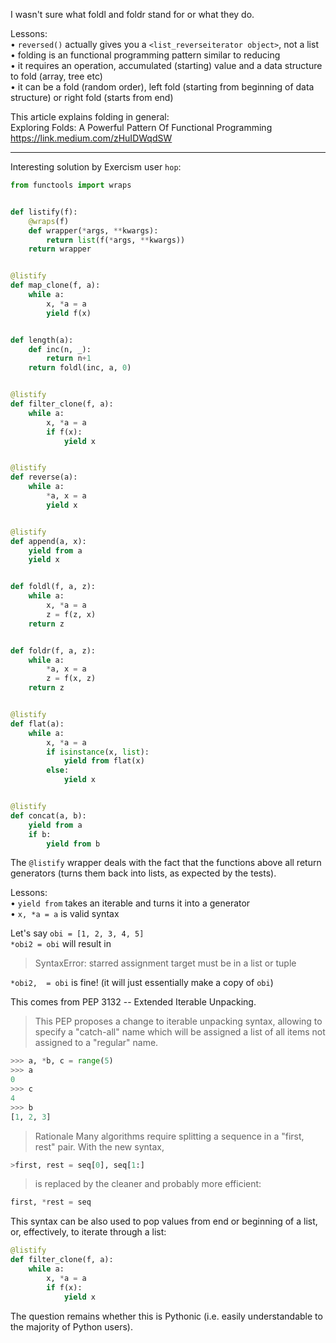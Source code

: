 I wasn't sure what foldl and foldr stand for or what they do.  

Lessons:  
• `reversed()` actually gives you a `<list_reverseiterator object>`, not a list  
• folding is an functional programming pattern similar to reducing  
• it requires an operation, accumulated (starting) value and a data structure to fold (array, tree etc)  
• it can be a fold (random order), left fold (starting from beginning of data structure) or right fold (starts from end)  

This article explains folding in general:  
Exploring Folds: A Powerful Pattern Of Functional Programming  
https://link.medium.com/zHuIDWqdSW  

---

Interesting solution by Exercism user `hop`:  

```python
from functools import wraps


def listify(f):
    @wraps(f)
    def wrapper(*args, **kwargs):
        return list(f(*args, **kwargs))
    return wrapper


@listify
def map_clone(f, a):
    while a:
        x, *a = a
        yield f(x)


def length(a):
    def inc(n, _):
        return n+1
    return foldl(inc, a, 0)


@listify
def filter_clone(f, a):
    while a:
        x, *a = a
        if f(x):
            yield x


@listify
def reverse(a):
    while a:
        *a, x = a
        yield x


@listify
def append(a, x):
    yield from a
    yield x


def foldl(f, a, z):
    while a:
        x, *a = a
        z = f(z, x)
    return z


def foldr(f, a, z):
    while a:
        *a, x = a
        z = f(x, z)
    return z


@listify
def flat(a):
    while a:
        x, *a = a
        if isinstance(x, list):
            yield from flat(x)
        else:
            yield x


@listify
def concat(a, b):
    yield from a
    if b:
        yield from b
```  
The `@listify` wrapper deals with the fact that the functions above all return generators (turns them back into lists, as expected by the tests).  

Lessons:  
• `yield from` takes an iterable and turns it into a generator  
• `x, *a = a` is valid syntax

Let's say `obi = [1, 2, 3, 4, 5]`  
`*obi2 = obi` will result in
> SyntaxError: starred assignment target must be in a list or tuple  

`*obi2,  = obi` is fine! (it will just essentially make a copy of `obi`)  

This comes from PEP 3132 -- Extended Iterable Unpacking.   
> This PEP proposes a change to iterable unpacking syntax, allowing to specify a "catch-all" name which will be assigned a list of all items not assigned to a "regular" name.

```python
>>> a, *b, c = range(5)
>>> a
0
>>> c
4
>>> b
[1, 2, 3]
```  

>Rationale
Many algorithms require splitting a sequence in a "first, rest" pair. With the new syntax,

```python
>first, rest = seq[0], seq[1:]
```

>is replaced by the cleaner and probably more efficient:

```python
first, *rest = seq
```

This syntax can be also used to pop values from end or beginning of a list, or, effectively, to iterate through a list:
```python
@listify
def filter_clone(f, a):
    while a:
        x, *a = a
        if f(x):
            yield x
```  
The question remains whether this is Pythonic (i.e. easily understandable to the majority of Python users).  
